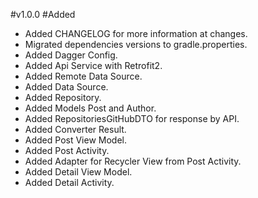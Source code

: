 #v1.0.0
#Added
- Added CHANGELOG for more information at changes.
- Migrated dependencies versions to gradle.properties.
- Added Dagger Config.
- Added Api Service with Retrofit2.
- Added Remote Data Source.
- Added Data Source.
- Added Repository.
- Added Models Post and Author.
- Added RepositoriesGitHubDTO for response by API.
- Added Converter Result.
- Added Post View Model.
- Added Post Activity.
- Added Adapter for Recycler View from Post Activity.
- Added Detail View Model.
- Added Detail Activity.